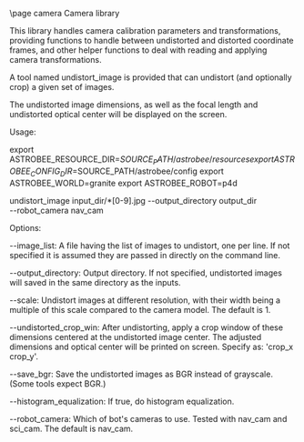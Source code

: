 \page camera Camera library

This library handles camera calibration parameters and
transformations, providing functions to handle between undistorted and
distorted coordinate frames, and other helper functions to deal with
reading and applying camera transformations.

A tool named undistort_image is provided that can undistort (and
optionally crop) a given set of images.

The undistorted image dimensions, as well as the focal length and
undistorted optical center will be displayed on the screen.

Usage:

  export ASTROBEE_RESOURCE_DIR=$SOURCE_PATH/astrobee/resources
  export ASTROBEE_CONFIG_DIR=$SOURCE_PATH/astrobee/config
  export ASTROBEE_WORLD=granite
  export ASTROBEE_ROBOT=p4d

  undistort_image input_dir/*[0-9].jpg --output_directory output_dir \
     --robot_camera nav_cam

Options:

  --image_list: A file having the list of images to undistort, one per
    line. If not specified it is assumed they are passed in directly on
    the command line.

  --output_directory: Output directory. If not specified, undistorted
    images will saved in the same directory as the inputs.

  --scale: Undistort images at different resolution, with their width
    being a multiple of this scale compared to the camera model. The
    default is 1.

  --undistorted_crop_win: After undistorting, apply a crop window of
      these dimensions centered at the undistorted image center. The
      adjusted dimensions and optical center will be printed on screen.
      Specify as: 'crop_x crop_y'.

  --save_bgr: Save the undistorted images as BGR instead of
      grayscale. (Some tools expect BGR.)

  --histogram_equalization: If true, do histogram equalization.

  --robot_camera: Which of bot's cameras to use. Tested with nav_cam
    and sci_cam. The default is nav_cam.
